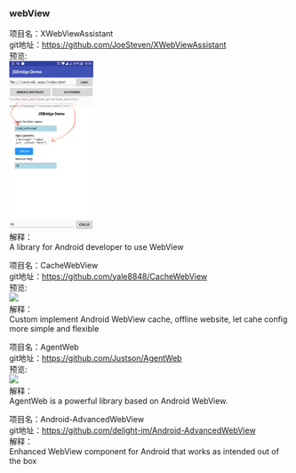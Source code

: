 ### webView<br>



项目名：XWebViewAssistant<br>
git地址：https://github.com/JoeSteven/XWebViewAssistant<br>
预览:<br>
<img src="https://github.com/JoeSteven/XWebViewAssistant/raw/master/sample.jpeg" width="30%"/><br>
解释：<br>
A library for Android developer to use WebView

项目名：CacheWebView<br>
git地址：https://github.com/yale8848/CacheWebView<br>
预览:<br>
<img src="https://camo.githubusercontent.com/12ced3091bbca10ffd7ad0be3d4e3e90370192cc/68747470733a2f2f7374617469632e6f736368696e612e6e65742f75706c6f6164732f696d672f3230313730392f32373135353533375f44446a672e706e673f763d31" width="50%"/><br>
解释：<br>
Custom implement Android WebView cache, offline website, let cahe config more simple and flexible


项目名：AgentWeb<br>
git地址：https://github.com/Justson/AgentWeb<br>
预览:<br>
<img src="https://github.com/Justson/AgentWeb/raw/master/img/wechat%20pay.png" width="30%"/><br>
解释：<br>
AgentWeb is a powerful library based on Android WebView. 

项目名：Android-AdvancedWebView<br>
git地址：https://github.com/delight-im/Android-AdvancedWebView<br>
解释：<br>
Enhanced WebView component for Android that works as intended out of the box
